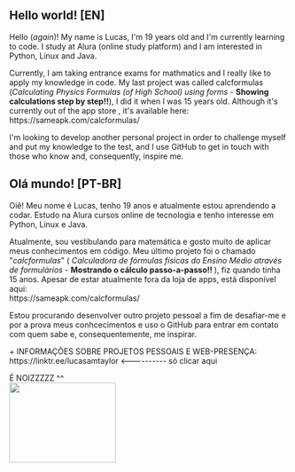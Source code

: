 <h2> Hello world! [EN]</h2>
<p> Hello (<i>again</i>)! My name is Lucas, I'm 19 years old and I'm currently learning to code. I study at Alura (online study platform) and I am interested in Python, Linux and Java. </p>

<p> Currently, I am taking entrance exams for mathmatics and I really like to apply my knowledge in code.
My last project was called calcformulas (<i>Calculating Physics Formulas (of High School) using forms</i> - <b>Showing calculations step by step!!</b>), I did it when I was 15 years old. Although it's currently out of the app store , it's available here: <br> https://sameapk.com/calcformulas/ </p>

<p>I'm looking to develop another personal project in order to challenge myself and put my knowledge to the test, and I use GitHub to get in touch with those who know and, consequently, inspire me. </p>
</section>

<section>
<h2> Olá mundo! [PT-BR]</h2>
<p> Oiê! Meu nome é Lucas, tenho 19 anos e atualmente estou aprendendo a codar. Estudo na Alura cursos online de tecnologia e tenho interesse em Python, Linux e Java.</p> 
<p>Atualmente, sou vestibulando para matemática e gosto muito de aplicar meus conhecimentos em código. Meu último projeto foi o chamado "<i>calcformulas</i>" (<i> Calculadora de fórmulas físicas do Ensino Médio através de formulários </i> - <b>Mostrando o cálculo passo-a-passo!! </b>), fiz quando tinha 15 anos. Apesar de estar atualmente fora da loja de apps, está disponível aqui: <br> https://sameapk.com/calcformulas/ </p>

<p>Estou procurando desenvolver outro projeto pessoal a fim de desafiar-me e por a prova meus conhcecimentos e uso o GitHub para entrar em contato com quem sabe e, consequentemente, me inspirar. </p>

 
<p> + INFORMAÇÕES SOBRE PROJETOS PESSOAIS E WEB-PRESENÇA: <br> https://linktr.ee/lucasamtaylor <---------- só clicar aqui</p>
 </section>
  
   É NOIZZZZZ ^^ <br>
 <img src="https://media4.giphy.com/media/pO4UHglOY2vII/giphy.gif?cid=ecf05e479o0l8n09zeoqjx3zqloxh65hoo7yfozejgzqniyg&rid=giphy.gif&ct=g" width="192" height="144" class="center"/>

